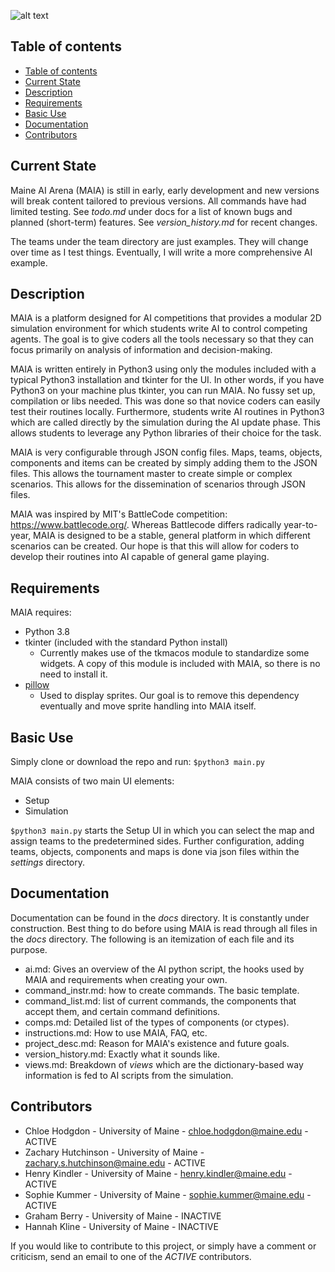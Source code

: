 ![alt text](images/maia.png)

## Table of contents
- [Table of contents](#table-of-contents)
- [Current State](#current-state)
- [Description](#description)
- [Requirements](#requirements)
- [Basic Use](#basic-use)
- [Documentation](#documentation)
- [Contributors](#contributors)

## Current State
Maine AI Arena (MAIA) is still in early, early development and new versions will break content tailored to previous versions. All commands have had limited testing. See *todo.md* under docs for a list of known bugs and planned (short-term) features. See *version_history.md* for recent changes.

The teams under the team directory are just examples. They will change over time as I test things. Eventually, I will write a more comprehensive AI example.

## Description
MAIA is a platform designed for AI competitions that provides a modular 2D simulation environment for which students write AI to control competing agents. The goal is to give coders all the tools necessary so that they can focus primarily on analysis of information and decision-making. 

MAIA is written entirely in Python3 using only the modules included with a typical Python3 installation and tkinter for the UI. In other words, if you have Python3 on your machine plus tkinter, you can run MAIA. No fussy set up, compilation or libs needed. This was done so that novice coders can easily test their routines locally. Furthermore, students write AI routines in Python3 which are called directly by the simulation during the AI update phase. This allows students to leverage any Python libraries of their choice for the task.

MAIA is very configurable through JSON config files. Maps, teams, objects, components and items can be created by simply adding them to the JSON files. This allows the tournament master to create simple or complex scenarios. This allows for the dissemination of scenarios through JSON files.

MAIA was inspired by MIT's BattleCode competition: https://www.battlecode.org/. Whereas Battlecode differs radically year-to-year, MAIA is designed to be a stable, general platform in which different scenarios can be created. Our hope is that this will allow for coders to develop their routines into AI capable of general game playing.


## Requirements
MAIA requires:
* Python 3.8
* tkinter (included with the standard Python install)
  * Currently makes use of the tkmacos module to standardize some widgets. A copy of this module is included with MAIA, so there is no need to install it.
* [pillow](https://pypi.org/project/pillow/)
  * Used to display sprites. Our goal is to remove this dependency eventually and move sprite handling into MAIA itself.

## Basic Use

Simply clone or download the repo and run: `$python3 main.py`

MAIA consists of two main UI elements:
* Setup
* Simulation

`$python3 main.py` starts the Setup UI in which you can select the map and assign teams to the predetermined sides. Further configuration, adding teams, objects, components and maps is done via json files within the *settings* directory.

## Documentation
Documentation can be found in the *docs* directory. It is constantly under construction. Best thing to do before using MAIA is read through all files in the *docs* directory. The following is an itemization of each file and its purpose.

* ai.md: Gives an overview of the AI python script, the hooks used by MAIA and requirements when creating your own.
* command_instr.md: how to create commands. The basic template.
* command_list.md: list of current commands, the components that accept them, and certain command definitions.
* comps.md: Detailed list of the types of components (or ctypes).
* instructions.md: How to use MAIA, FAQ, etc.
* project_desc.md: Reason for MAIA's existence and future goals.
* version_history.md: Exactly what it sounds like.
* views.md: Breakdown of *views* which are the dictionary-based way information is fed to AI scripts from the simulation.

## Contributors
* Chloe Hodgdon - University of Maine - <chloe.hodgdon@maine.edu> - ACTIVE
* Zachary Hutchinson - University of Maine - <zachary.s.hutchinson@maine.edu> - ACTIVE
* Henry Kindler - University of Maine - <henry.kindler@maine.edu> - ACTIVE
* Sophie Kummer - University of Maine - <sophie.kummer@maine.edu> - ACTIVE
* Graham Berry - University of Maine - INACTIVE
* Hannah Kline - University of Maine - INACTIVE


If you would like to contribute to this project, or simply have a comment or criticism, send an email to one of the *ACTIVE* contributors.
